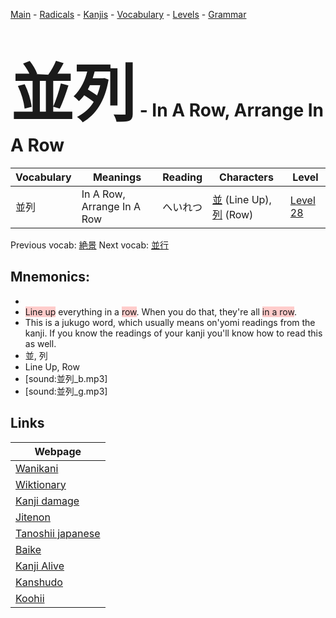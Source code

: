 <style> bigfont {font-size: 100px}</style>
[Main](../README.md) -
[Radicals](../radicals.md) -
[Kanjis](../kanjis.md) -
[Vocabulary](../vocabulary.md) -
[Levels](../levels.md) -
[Grammar](../grammar.md)
# <bigfont> 並列</bigfont> - In A Row, Arrange In A Row 

| Vocabulary | Meanings | Reading | Characters | Level |
| --- | --- | --- | --- | --- |
| 並列 | In A Row, Arrange In A Row | へいれつ |  [並](../kanjis/並.md) (Line Up), [列](../kanjis/列.md) (Row) | [Level 28](../levels/wk_level28.md) |

Previous vocab: [絶景](絶景.md) Next vocab: [並行](並行.md) 

## Mnemonics:

* 
* <span style="background-color:#ffcccb"> Line up</span> everything in a <span style="background-color:#ffcccb"> row</span>. When you do that, they're all <span style="background-color:#ffcccb"> in a row</span>.
* This is a jukugo word, which usually means on'yomi readings from the kanji. If you know the readings of your kanji you'll know how to read this as well.
* 並, 列
* Line Up, Row
* [sound:並列_b.mp3]
* [sound:並列_g.mp3]


## Links 

| Webpage |
| --- |
| [Wanikani          ](https://www.wanikani.com/kanji/並列) |
| [Wiktionary        ](https://en.wiktionary.org/wiki/並列) |
| [Kanji damage      ](http://www.kanjidamage.com/kanji/search?utf8=✓&q=並列) |
| [Jitenon           ](https://jitenon.com/kanji/並列) |
| [Tanoshii japanese ](https://www.tanoshiijapanese.com/dictionary/kanji.cfm?k=並列) |
| [Baike             ](https://baike.baidu.com/item/並列) |
| [Kanji Alive       ](https://app.kanjialive.com/並列) |
| [Kanshudo          ](https://www.kanshudo.com/searchmn?q=並列) |
| [Koohii            ](https://kanji.koohii.com/study/kanji/並列) |
